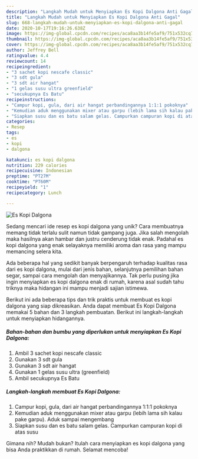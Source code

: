 ```yaml
---
description: "Langkah Mudah untuk Menyiapkan Es Kopi Dalgona Anti Gagal"
title: "Langkah Mudah untuk Menyiapkan Es Kopi Dalgona Anti Gagal"
slug: 668-langkah-mudah-untuk-menyiapkan-es-kopi-dalgona-anti-gagal
date: 2020-10-17T19:16:26.638Z
image: https://img-global.cpcdn.com/recipes/aca8aa3b14fe5af9/751x532cq70/es-kopi-dalgona-foto-resep-utama.jpg
thumbnail: https://img-global.cpcdn.com/recipes/aca8aa3b14fe5af9/751x532cq70/es-kopi-dalgona-foto-resep-utama.jpg
cover: https://img-global.cpcdn.com/recipes/aca8aa3b14fe5af9/751x532cq70/es-kopi-dalgona-foto-resep-utama.jpg
author: Jeffrey Bell
ratingvalue: 4.4
reviewcount: 14
recipeingredient:
- "3 sachet kopi nescafe classic"
- "3 sdt gula"
- "3 sdt air hangat"
- "1 gelas susu ultra greenfield"
- "secukupnya Es Batu"
recipeinstructions:
- "Campur kopi, gula, dari air hangat perbandingannya 1:1:1 pokoknya"
- "Kemudian aduk menggunakan mixer atau garpu (lebih lama sih kalau pake garpu). Aduk sampai mengembang"
- "Siapkan susu dan es batu salam gelas. Campurkan campuran kopi di atas susu"
categories:
- Resep
tags:
- es
- kopi
- dalgona

katakunci: es kopi dalgona 
nutrition: 229 calories
recipecuisine: Indonesian
preptime: "PT27M"
cooktime: "PT60M"
recipeyield: "1"
recipecategory: Lunch

---
```



![Es Kopi Dalgona](https://img-global.cpcdn.com/recipes/aca8aa3b14fe5af9/751x532cq70/es-kopi-dalgona-foto-resep-utama.jpg)

Sedang mencari ide resep es kopi dalgona yang unik? Cara membuatnya memang tidak terlalu sulit namun tidak gampang juga. Jika salah mengolah maka hasilnya akan hambar dan justru cenderung tidak enak. Padahal es kopi dalgona yang enak selayaknya memiliki aroma dan rasa yang mampu memancing selera kita.

Ada beberapa hal yang sedikit banyak berpengaruh terhadap kualitas rasa dari es kopi dalgona, mulai dari jenis bahan, selanjutnya pemilihan bahan segar, sampai cara mengolah dan menyajikannya. Tak perlu pusing jika ingin menyiapkan es kopi dalgona enak di rumah, karena asal sudah tahu triknya maka hidangan ini mampu menjadi sajian istimewa.




Berikut ini ada beberapa tips dan trik praktis untuk membuat es kopi dalgona yang siap dikreasikan. Anda dapat membuat Es Kopi Dalgona memakai 5 bahan dan 3 langkah pembuatan. Berikut ini langkah-langkah untuk menyiapkan hidangannya.

<!--inarticleads1-->

##### Bahan-bahan dan bumbu yang diperlukan untuk menyiapkan Es Kopi Dalgona:

1. Ambil 3 sachet kopi nescafe classic
1. Gunakan 3 sdt gula
1. Gunakan 3 sdt air hangat
1. Gunakan 1 gelas susu ultra (greenfield)
1. Ambil secukupnya Es Batu




<!--inarticleads2-->

##### Langkah-langkah membuat Es Kopi Dalgona:

1. Campur kopi, gula, dari air hangat perbandingannya 1:1:1 pokoknya
1. Kemudian aduk menggunakan mixer atau garpu (lebih lama sih kalau pake garpu). Aduk sampai mengembang
1. Siapkan susu dan es batu salam gelas. Campurkan campuran kopi di atas susu




Gimana nih? Mudah bukan? Itulah cara menyiapkan es kopi dalgona yang bisa Anda praktikkan di rumah. Selamat mencoba!
